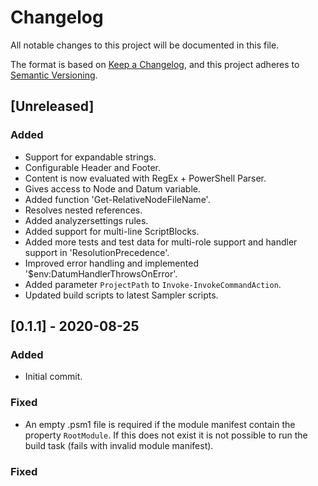 # Changelog

All notable changes to this project will be documented in this file.

The format is based on [Keep a Changelog](https://keepachangelog.com/en/1.0.0/),
and this project adheres to [Semantic Versioning](https://semver.org/spec/v2.0.0.html).

## [Unreleased]

### Added

- Support for expandable strings.
- Configurable Header and Footer.
- Content is now evaluated with RegEx + PowerShell Parser.
- Gives access to Node and Datum variable.
- Added function 'Get-RelativeNodeFileName'.
- Resolves nested references.
- Added analyzersettings rules.
- Added support for multi-line ScriptBlocks.
- Added more tests and test data for multi-role support and handler support in 'ResolutionPrecedence'.
- Improved error handling and implemented '$env:DatumHandlerThrowsOnError'.
- Added parameter `ProjectPath` to `Invoke-InvokeCommandAction`.
- Updated build scripts to latest Sampler scripts.

## [0.1.1] - 2020-08-25

### Added

- Initial commit.

### Fixed

- An empty .psm1 file is required if the module manifest contain the
  property `RootModule`. If this does not exist it is not possible to
  run the build task (fails with invalid module manifest).

### Fixed
